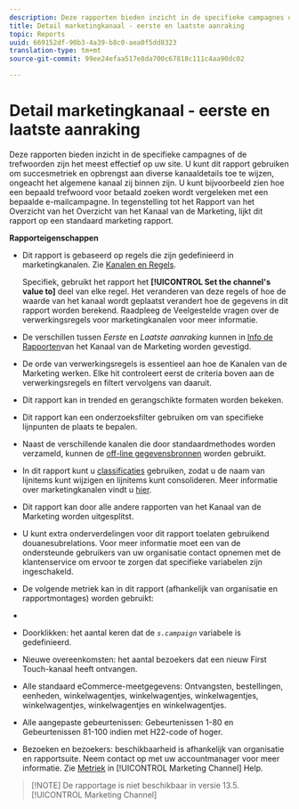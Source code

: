 ```yaml
---
description: Deze rapporten bieden inzicht in de specifieke campagnes of de trefwoorden zijn het meest effectief op uw site. U kunt dit rapport gebruiken om succesmetriek en opbrengst aan diverse kanaaldetails toe te wijzen, ongeacht het algemene kanaal zij binnen zijn. U kunt bijvoorbeeld zien hoe een bepaald trefwoord voor betaald zoeken wordt vergeleken met een bepaalde e-mailcampagne. In tegenstelling tot het Rapport van het Overzicht van het Overzicht van het Kanaal van de Marketing, lijkt dit rapport op een standaard marketing rapport.
title: Detail marketingkanaal - eerste en laatste aanraking
topic: Reports
uuid: 669152df-90b3-4a39-b8c0-aea0f5dd8323
translation-type: tm+mt
source-git-commit: 99ee24efaa517e8da700c67818c111c4aa90dc02

---
```



# Detail marketingkanaal - eerste en laatste aanraking

Deze rapporten bieden inzicht in de specifieke campagnes of de trefwoorden zijn het meest effectief op uw site. U kunt dit rapport gebruiken om succesmetriek en opbrengst aan diverse kanaaldetails toe te wijzen, ongeacht het algemene kanaal zij binnen zijn. U kunt bijvoorbeeld zien hoe een bepaald trefwoord voor betaald zoeken wordt vergeleken met een bepaalde e-mailcampagne. In tegenstelling tot het Rapport van het Overzicht van het Overzicht van het Kanaal van de Marketing, lijkt dit rapport op een standaard marketing rapport.

**Rapporteigenschappen**

* Dit rapport is gebaseerd op regels die zijn gedefinieerd in marketingkanalen. Zie [Kanalen en Regels](https://marketing.adobe.com/resources/help/en_US/mchannel/c_channels_rules.html).

   Specifiek, gebruikt het rapport het **[!UICONTROL Set the channel's value to]** deel van elke regel. Het veranderen van deze regels of hoe de waarde van het kanaal wordt geplaatst verandert hoe de gegevens in dit rapport worden berekend. Raadpleeg de [](https://marketing.adobe.com/resources/help/en_US/mchannel/c_faq.html)Veelgestelde vragen over de verwerkingsregels voor marketingkanalen voor meer informatie.

* De verschillen tussen *Eerste* en *Laatste aanraking* kunnen in [Info de Rapporten](https://marketing.adobe.com/resources/help/en_US/mchannel/c_overview.html)van het Kanaal van de Marketing worden gevestigd.

* De orde van verwerkingsregels is essentieel aan hoe de Kanalen van de Marketing werken. Elke hit controleert eerst de criteria boven aan de verwerkingsregels en filtert vervolgens van daaruit.
* Dit rapport kan in trended en gerangschikte formaten worden bekeken.
* Dit rapport kan een onderzoeksfilter gebruiken om van specifieke lijnpunten de plaats te bepalen.
* Naast de verschillende kanalen die door standaardmethodes worden verzameld, kunnen de [off-line gegevensbronnen](https://marketing.adobe.com/resources/help/en_US/mchannel/c_overview_online_offline.html) worden gebruikt.
* In dit rapport kunt u [classificaties](https://marketing.adobe.com/resources/help/en_US/reference/classifications.html) gebruiken, zodat u de naam van lijnitems kunt wijzigen en lijnitems kunt consolideren. Meer informatie over marketingkanalen vindt u [hier](https://marketing.adobe.com/resources/help/en_US/mchannel/t_classifications.html).

* Dit rapport kan door alle andere rapporten van het Kanaal van de Marketing worden uitgesplitst.
* U kunt extra onderverdelingen voor dit rapport toelaten gebruikend douanesubrelations. Voor meer informatie moet een van de ondersteunde gebruikers van uw organisatie contact opnemen met de klantenservice om ervoor te zorgen dat specifieke variabelen zijn ingeschakeld.
* De volgende metriek kan in dit rapport (afhankelijk van organisatie en rapportmontages) worden gebruikt:
* 

   * Doorklikken: het aantal keren dat de *`s.campaign`* variabele is gedefinieerd.
   * Nieuwe overeenkomsten: het aantal bezoekers dat een nieuw First Touch-kanaal heeft ontvangen.
   * Alle standaard eCommerce-meetgegevens: Ontvangsten, bestellingen, eenheden, winkelwagentjes, winkelwagentjes, winkelwagentjes, winkelwagentjes, winkelwagentjes en winkelwagentjes.
   * Alle aangepaste gebeurtenissen: Gebeurtenissen 1-80 en Gebeurtenissen 81-100 indien met H22-code of hoger.
   * Bezoeken en bezoekers: beschikbaarheid is afhankelijk van organisatie en rapportsuite. Neem contact op met uw accountmanager voor meer informatie.
   Zie [Metriek](https://marketing.adobe.com/resources/help/en_US/mchannel/c_overview_metrics.html) in [!UICONTROL Marketing Channel] Help.

> [!NOTE] De rapportage is niet beschikbaar in versie 13.5. [!UICONTROL Marketing Channel]

